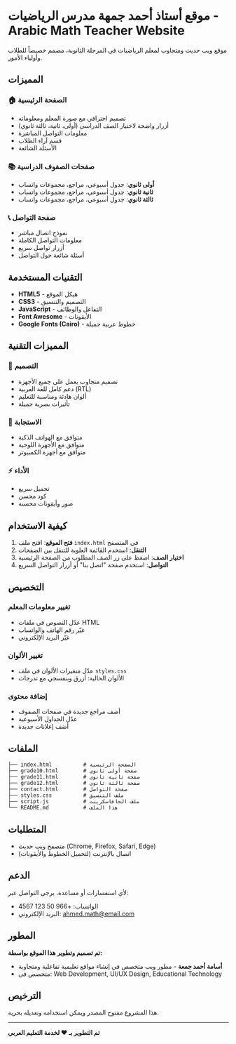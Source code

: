 # موقع أستاذ أحمد جمهة مدرس الرياضيات - Arabic Math Teacher Website

موقع ويب حديث ومتجاوب لمعلم الرياضيات في المرحلة الثانوية، مصمم خصيصاً للطلاب وأولياء الأمور.

## المميزات

### 🏠 الصفحة الرئيسية

- تصميم احترافي مع صورة المعلم ومعلوماته
- أزرار واضحة لاختيار الصف الدراسي (أولى، ثانية، ثالثة ثانوي)
- معلومات التواصل المباشرة
- قسم آراء الطلاب
- الأسئلة الشائعة

### 📚 صفحات الصفوف الدراسية

- **أولى ثانوي**: جدول أسبوعي، مراجع، مجموعات واتساب
- **ثانية ثانوي**: جدول أسبوعي، مراجع، مجموعات واتساب
- **ثالثة ثانوي**: جدول أسبوعي، مراجع، مجموعات واتساب

### 📞 صفحة التواصل

- نموذج اتصال مباشر
- معلومات التواصل الكاملة
- أزرار تواصل سريع
- أسئلة شائعة حول التواصل

## التقنيات المستخدمة

- **HTML5** - هيكل الموقع
- **CSS3** - التصميم والتنسيق
- **JavaScript** - التفاعل والوظائف
- **Font Awesome** - الأيقونات
- **Google Fonts (Cairo)** - خطوط عربية جميلة

## المميزات التقنية

### 🎨 التصميم

- تصميم متجاوب يعمل على جميع الأجهزة
- دعم كامل للغة العربية (RTL)
- ألوان هادئة ومناسبة للتعليم
- تأثيرات بصرية جميلة

### 📱 الاستجابة

- متوافق مع الهواتف الذكية
- متوافق مع الأجهزة اللوحية
- متوافق مع أجهزة الكمبيوتر

### ⚡ الأداء

- تحميل سريع
- كود محسن
- صور وأيقونات محسنة

## كيفية الاستخدام

1. **فتح الموقع**: افتح ملف `index.html` في المتصفح
2. **التنقل**: استخدم القائمة العلوية للتنقل بين الصفحات
3. **اختيار الصف**: اضغط على زر الصف المطلوب من الصفحة الرئيسية
4. **التواصل**: استخدم صفحة "اتصل بنا" أو أزرار التواصل السريع

## التخصيص

### تغيير معلومات المعلم

- عدّل النصوص في ملفات HTML
- غيّر رقم الهاتف والواتساب
- غيّر البريد الإلكتروني

### تغيير الألوان

- عدّل متغيرات الألوان في ملف `styles.css`
- الألوان الحالية: أزرق وبنفسجي مع تدرجات

### إضافة محتوى

- أضف مراجع جديدة في صفحات الصفوف
- عدّل الجداول الأسبوعية
- أضف إعلانات جديدة

## الملفات

```
├── index.html          # الصفحة الرئيسية
├── grade10.html        # صفحة أولى ثانوي
├── grade11.html        # صفحة ثانية ثانوي
├── grade12.html        # صفحة ثالثة ثانوي
├── contact.html        # صفحة التواصل
├── styles.css          # ملف التنسيق
├── script.js           # ملف الجافاسكريبت
└── README.md           # هذا الملف
```

## المتطلبات

- متصفح ويب حديث (Chrome, Firefox, Safari, Edge)
- اتصال بالإنترنت (لتحميل الخطوط والأيقونات)

## الدعم

لأي استفسارات أو مساعدة، يرجى التواصل عبر:

- الواتساب: +966 50 123 4567
- البريد الإلكتروني: ahmed.math@email.com

## المطور

**تم تصميم وتطوير هذا الموقع بواسطة:**

- **أسامة أحمد جمعة** - مطور ويب متخصص في إنشاء مواقع تعليمية تفاعلية ومتجاوبة
- متخصص في: Web Development, UI/UX Design, Educational Technology

## الترخيص

هذا المشروع مفتوح المصدر ويمكن استخدامه وتعديله بحرية.

---

**تم التطوير بـ ❤️ لخدمة التعليم العربي**
